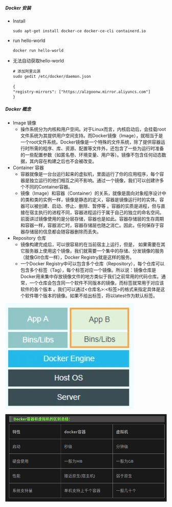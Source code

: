 ##### Docker 安装

- Install

  ```shell
  sudo apt-get install docker-ce docker-ce-cli containerd.io
  ```

- run hello-world

  ```shell
  docker run hello-world
  ```

- 无法自动获取hello-world

  ```shell
  # 添加阿里云源
  sudo gedit /etc/docker/daemon.json
  
  { 
  "registry-mirrors": ["https://alzgoonw.mirror.aliyuncs.com"] 
  }
  ```

  

##### Docker 概念

- Image 镜像
  - 操作系统分为内核和用户空间。对于Linux而言，内核启动后，会挂载root文件系统为其提供用户空间支持。而Docker镜像（Image），就相当于是一个root文件系统。Docker镜像是一个特殊的文件系统，除了提供容器运行时所需的程序、库、资源、配置等文件外，还包含了一些为运行时准备的一些配置参数（如匿名卷、环境变量、用户等）。镜像不包含任何动态数据，其内容在构建之后也不会被改变。
- Container 容器
  - 容器就像是一台台运行起来的虚拟机，里面运行了你的应用程序，每个容器是独立运行的他们相互之间不影响。通过一个镜像，我们可以创建许多个不同的Container容器。
  - 镜像（Image）和容器（Container）的关系，就像是面向对象程序设计中的类和类的实例一样，镜像是静态的定义，容器是镜像运行时的实体。容器可以被创建、启动、停止、删除、暂停等 。容器的实质是进程，但与直接在宿主执行的进程不同，容器进程运行于属于自己的独立的命名空间。前面讲过镜像使用的是分层存储，容器也是如此。容器存储层的生存周期和容器一样，容器消亡时，容器存储层也随之消亡。因此，任何保存于容器存储层的信息都会随容器删除而丢失。
- Repository 仓库
  - 镜像构建完成后，可以很容易的在当前宿主上运行，但是， 如果需要在其它服务器上使用这个镜像，我们就需要一个集中的存储、分发镜像的服务（就像Git仓库一样），Docker Registry就是这样的服务。
  - 一个Docker Registry中可以包含多个仓库（Repository），每个仓库可以包含多个标签（Tag），每个标签对应一个镜像。所以说：镜像仓库是Docker用来集中存放镜像文件的地方类似于我们之前常用的代码仓库。通常，一个仓库会包含同一个软件不同版本的镜像，而标签就常用于对应该软件的各个版本 。我们可以通过<仓库名>:<标签>的格式来指定具体是这个软件哪个版本的镜像。如果不给出标签，将以latest作为默认标签。



![image-20240613185552392](docker_note.assets/image-20240613185552392.png)

![image-20240613185611386](docker_note.assets/image-20240613185611386.png)